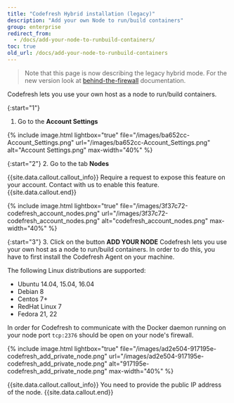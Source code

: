 ```yaml
---
title: "Codefresh Hybrid installation (legacy)"
description: "Add your own Node to run/build containers"
group: enterprise
redirect_from:
  - /docs/add-your-node-to-runbuild-containers/
toc: true
old_url: /docs/add-your-node-to-runbuild-containers
---
```


>Note that this page is now describing the legacy hybrid mode. For the new version look at [behind-the-firewall]({{site.baseurl}}/docs/enterprise/behind-the-firewall/) documentation.

Codefresh lets you use your own host as a node to run/build containers.

{:start="1"} 
1. Go to the __Account Settings__

{% include image.html 
lightbox="true" 
file="/images/ba652cc-Account_Settings.png" 
url="/images/ba652cc-Account_Settings.png"
alt="Account Settings.png"
max-width="40%"
%}

{:start="2"}
2. Go to the tab __Nodes__

{{site.data.callout.callout_info}}
Require a request to expose this feature on your account. Contact with us to enable this feature. 
{{site.data.callout.end}}

{% include image.html 
lightbox="true" 
file="/images/3f37c72-codefresh_account_nodes.png" 
url="/images/3f37c72-codefresh_account_nodes.png"
alt="codefresh_account_nodes.png"
max-width="40%"
%}

{:start="3"}
3. Click on the button __ADD YOUR NODE__
Codefresh lets you use your own host as a node to run/build containers. In order to do this, you have to first install the Codefresh Agent on your machine.

The following Linux distributions are supported:
- Ubuntu 14.04, 15.04, 16.04
- Debian 8
- Centos 7+
- RedHat Linux 7
- Fedora 21, 22

In order for Codefresh to communicate with the Docker daemon running on your node port `tcp:2376` should be open on your node's firewall.

{% include image.html 
lightbox="true" 
file="/images/ad2e504-917195e-codefresh_add_private_node.png" 
url="/images/ad2e504-917195e-codefresh_add_private_node.png"
alt="917195e-codefresh_add_private_node.png"
max-width="40%"
%}

{{site.data.callout.callout_info}}
You need to provide the public IP address of the node. 
{{site.data.callout.end}}
